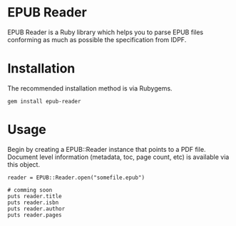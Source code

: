 # EPUB Reader

EPUB Reader is a Ruby library which helps you to parse EPUB files conforming
as much as possible the specification from IDPF.

# Installation

The recommended installation method is via Rubygems.

    gem install epub-reader

# Usage

Begin by creating a EPUB::Reader instance that points to a PDF file. Document
level information (metadata, toc, page count, etc) is available via this object.

    reader = EPUB::Reader.open("somefile.epub")
    
    # comming soon
    puts reader.title
    puts reader.isbn
    puts reader.author
    puts reader.pages